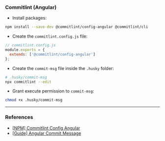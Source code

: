 ### Commitlint (Angular)

- Install packages:

```bash
npm install --save-dev @commitlint/config-angular @commitlint/cli
```

- Create the `commitlint.config.js` file:

```js
// commitlint.config.js
module.exports = {
  extends: ['@commitlint/config-angular']
};
```

- Create the `commit-msg` file inside the `.husky` folder:

```bash
# .husky/commit-msg
npx commitlint --edit
```

- Grant execute permission to `commit-msg`:

```bash
chmod +x .husky/commit-msg
```

---

### References

- [[NPM] Commitlint Config Angular](https://www.npmjs.com/package/@commitlint/config-angular)
- [[Guide] Angular Commit Message](https://github.com/angular/angular/blob/main/contributing-docs/commit-message-guidelines.md)
